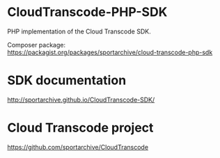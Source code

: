 CloudTranscode-PHP-SDK
====================

PHP implementation of the Cloud Transcode SDK.

Composer package:<br>
https://packagist.org/packages/sportarchive/cloud-transcode-php-sdk

# SDK documentation

http://sportarchive.github.io/CloudTranscode-SDK/

# Cloud Transcode project

https://github.com/sportarchive/CloudTranscode

